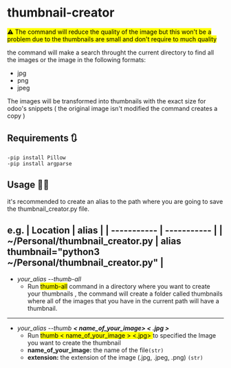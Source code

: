 
# **thumbnail-creator**

<mark>**⚠️** The command will reduce the quality of the image but this won't be a problem due to the thumbnails are small and don't require to much quality</mark>

the command will make a search throught the current directory to find all the images or the image in the following formats:
- jpg
- png
- jpeg

The images will be transformed into thumbnails with the exact size for odoo's snippets  ( the original image isn't modified the command creates a copy )

## **Requirements 🔃**
    -pip install Pillow
    -pip install argparse

## **Usage 👷‍♂️**
it's recommended to create an alias to the path where you are going to save the thumbnail_creator.py file.

e.g.
| Location    | alias |
| ----------- | ----------- |
| ~/Personal/thumbnail_creator.py      | alias thumbnail="python3  ~/Personal/thumbnail_creator.py"       |
---
-   *your_alias --thumb-all*
    - Run <mark>thumb-all</mark> command in a directory where you want to create your thumbnails , the command will create a folder called thumbnails where all of the images that you have in the current path will have a thumbnail.

---
-   *your_alias --thumb **< name_of_your_image> < .jpg >***
    - Run <mark>thumb < name_of_your_image > <.jpg> </mark> to specified the Image you want to create the thumbnail
    - **name_of_your_image:** the name of the file`(str)`
    - **extension:** the extension of the image (.jpg, .jpeg, .png) `(str)`
